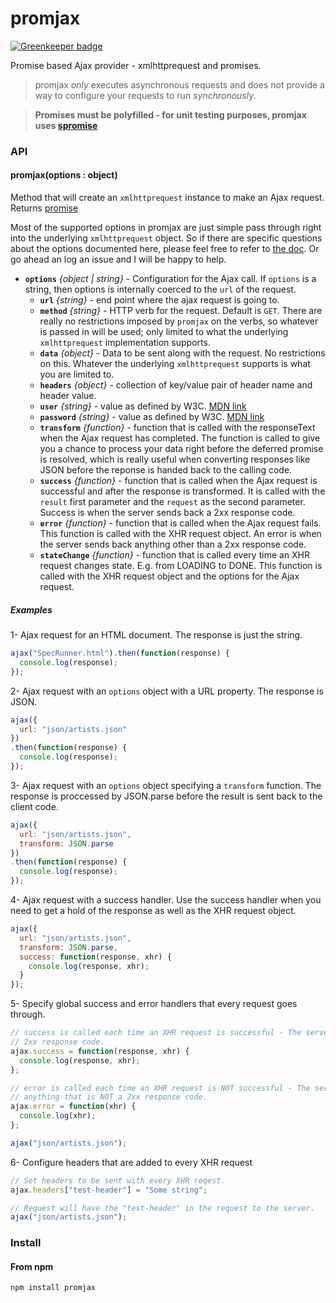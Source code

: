 promjax
=======

[![Greenkeeper badge](https://badges.greenkeeper.io/MiguelCastillo/promjax.svg)](https://greenkeeper.io/)

Promise based Ajax provider - xmlhttprequest and promises.

> promjax *only* executes asynchronous requests and does not provide a way to configure your requests to run *synchronously*.

> **Promises must be polyfilled - for unit testing purposes, promjax uses [spromise](https://github.com/MiguelCastillo/spromise)**

### API

#### promjax(options : object)

Method that will create an `xmlhttprequest` instance to make an Ajax request.  Returns [promise](https://github.com/MiguelCastillo/spromise)

Most of the supported options in promjax are just simple pass through right into the underlying `xmlhttprequest` object.  So if there are specific questions about the options documented here, please feel free to refer to [the doc](https://developer.mozilla.org/en-US/docs/Web/API/XMLHttpRequest).  Or go ahead an log an issue and I will be happy to help.

- **`options`** *{object | string}* - Configuration for the Ajax call.  If `options` is a string, then options is internally coerced to the `url` of the request.
  - **`url`** *{string}* - end point where the ajax request is going to.
  - **`method`** *{string}* - HTTP verb for the request. Default is `GET`.  There are really no restrictions imposed by `promjax` on the verbs, so whatever is passed in will be used; only limited to what the underlying `xmlhttprequest` implementation supports.
  - **`data`** *{object}* - Data to be sent along with the request.  No restrictions on this.  Whatever the underlying `xmlhttprequest` supports is what you are limited to.
  - **`headers`** *{object}* - collection of key/value pair of header name and header value.
  - **`user`** *{string}* - value as defined by W3C. [MDN link](https://developer.mozilla.org/en-US/docs/Web/API/XMLHttpRequest)
  - **`password`** *{string}* - value as defined by W3C. [MDN link](https://developer.mozilla.org/en-US/docs/Web/API/XMLHttpRequest)
  - **`transform`** *{function}* - function that is called with the responseText when the Ajax request has completed. The function is called to give you a chance to process your data right before the deferred promise is resolved, which is really useful when converting responses like JSON before the reponse is handed back to the calling code.
  - **`success`** *{function}* - function that is called when the Ajax request is successful and after the response is transformed. It is called with the `result` first parameter and the `request` as the second parameter. Success is when the server sends back a 2xx response code.
  - **`error`** *{function}* - function that is called when the Ajax request fails. This function is called with the XHR request object. An error is when the server sends back anything other than a 2xx response code.
  - **`stateChange`** *{function}* - function that is called every time an XHR request changes state. E.g. from LOADING to DONE. This function is called with the XHR request object and the options for the Ajax request.

##### Examples

1- Ajax request for an HTML document. The response is just the string.

``` javascript
ajax("SpecRunner.html").then(function(response) {
  console.log(response);
});
```

2- Ajax request with an `options` object with a URL property. The response is JSON.

``` javascript
ajax({
  url: "json/artists.json"
})
.then(function(response) {
  console.log(response);
});
```

3- Ajax request with an `options` object specifying a `transform` function. The response is proccessed by JSON.parse before the result is sent back to the client code.

``` javascript
ajax({
  url: "json/artists.json",
  transform: JSON.parse
})
.then(function(response) {
  console.log(response);
});
```

4- Ajax request with a success handler. Use the success handler when you need to get a hold of the response as well as the XHR request object.

``` javascript
ajax({
  url: "json/artists.json",
  transform: JSON.parse,
  success: function(response, xhr) {
    console.log(response, xhr);
  }
});
```

5- Specify global success and error handlers that every request goes through.

``` javascript
// success is called each time an XHR request is successful - The server sends any
// 2xx response code.
ajax.success = function(response, xhr) {
  console.log(response, xhr);
};

// error is called each time an XHR request is NOT successful - The server sends
// anything that is NOT a 2xx response code.
ajax.error = function(xhr) {
  console.log(xhr);
};

ajax("json/artists.json");
```

6- Configure headers that are added to every XHR request

``` javascript
// Set headers to be sent with every XHR reqest.
ajax.headers["test-header"] = "Some string";

// Request will have the "test-header" in the request to the server.
ajax("json/artists.json");
```

### Install

#### From npm

```
npm install promjax
```
